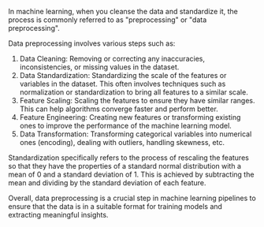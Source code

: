 In machine learning, when you cleanse the data and standardize it, the process is commonly referred to as "preprocessing" or "data preprocessing".

Data preprocessing involves various steps such as:

1. Data Cleaning: Removing or correcting any inaccuracies, inconsistencies, or missing values in the dataset.
2. Data Standardization: Standardizing the scale of the features or variables in the dataset. This often involves techniques such as normalization or standardization to bring all features to a similar scale.
3. Feature Scaling: Scaling the features to ensure they have similar ranges. This can help algorithms converge faster and perform better.
4. Feature Engineering: Creating new features or transforming existing ones to improve the performance of the machine learning model.
5. Data Transformation: Transforming categorical variables into numerical ones (encoding), dealing with outliers, handling skewness, etc.

Standardization specifically refers to the process of rescaling the features so that they have the properties of a standard normal distribution with a mean of 0 and a standard deviation of 1. This is achieved by subtracting the mean and dividing by the standard deviation of each feature.

Overall, data preprocessing is a crucial step in machine learning pipelines to ensure that the data is in a suitable format for training models and extracting meaningful insights.